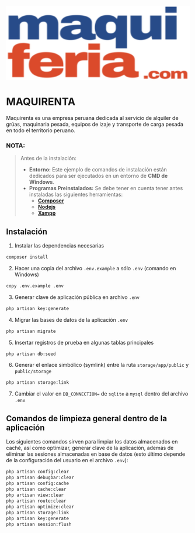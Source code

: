 <p align="center">
	<img src="logo.png" width="525" height="203" alt="Logo Granosagrado"/>
</p>

# MAQUIRENTA

Maquirenta es una empresa peruana dedicada al servicio de alquiler de grúas, maquinaria pesada, equipos de izaje y transporte de carga pesada en todo el territorio peruano.

### NOTA:

> Antes de la instalación:
> - **Entorno:** Este ejemplo de comandos de instalación están dedicados para ser ejecutados en un entorno de **CMD de Windows**.
> - **Programas Preinstalados:** Se debe tener en cuenta tener antes instaladas las siguientes herramientas:
>   - **[Composer](https://getcomposer.org/)**
>   - **[Nodejs](https://nodejs.org/en)**
>   - **[Xampp](https://www.apachefriends.org/es/index.html)**

## Instalación

1. Instalar las dependencias necesarias
```bash
composer install
```
2. Hacer una copia del archivo `.env.example` a sólo `.env` (comando en Windows)
```bash
copy .env.example .env
```
3. Generar clave de aplicación pública en archivo `.env`
```bash
php artisan key:generate
```
4. Migrar las bases de datos de la aplicación `.env`
```bash
php artisan migrate
```
5. Insertar registros de prueba en algunas tablas principales
```bash
php artisan db:seed
```
6. Generar el enlace simbólico (symlink) entre la ruta `storage/app/public` y `public/storage`
```bash
php artisan storage:link
```

7. Cambiar el valor en  `DB_CONNECTION=` de `sqlite` a `mysql` dentro del archivo `.env`



## Comandos de limpieza general dentro de la aplicación

Los siguientes comandos sirven para limpiar los datos almacenados en caché, así como optimizar, generar clave de la aplicación, además de eliminar las sesiones almacenadas en base de datos (esto último depende de la configuración del usuario en el archivo `.env`):

```shell
php artisan config:clear
php artisan debugbar:clear
php artisan config:cache
php artisan cache:clear
php artisan view:clear
php artisan route:clear
php artisan optimize:clear
php artisan storage:link
php artisan key:generate
php artisan session:flush

```